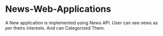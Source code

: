 # News-Web-Applications
A New application is implemented using News API. User can see news as per theirs interests. And can Categorized Them. 
